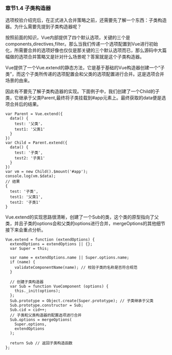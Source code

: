 ### 章节1.4 子类构造器
选项校验介绍完后，在正式进入合并策略之前，还需要先了解一个东西：子类构造器。为什么需要先提到子类构造器呢？

按照前面的知识，Vue内部提供了四个默认选项，关键的三个是components,directives,filter。那么当我们传递一个选项配置到Vue进行初始化，所需要合并的选项好像也仅仅是那关键的三个默认选项而已，那么源码中大篇幅做的选项合并策略又是针对什么场景呢？答案就是这个子类构造器。

Vue提供了一个Vue.extend的静态方法，它是基于基础的Vue构造器创建一个“子类”，而这个子类所传递的选项配置会和父类的选项配置进行合并。这是选项合并场景的由来。

因此有不要先了解子类构造器的实现。下面例子中，我们创建了一个Child的子类，它继承于父类Parent,最终将子类挂载到#app元素上。最终获取的data便是选项合并后的结果。

```
var Parent = Vue.extend({
  data() {
    test: '父类'，
    test1: '父类1'
  }
})
var Child = Parent.extend({
  data() {
    test: '子类',
    test2: '子类1'
  }
})
var vm = new Child().$mount('#app');
console.log(vm.$data);
// 结果 
{
  test: '子类',
  test1: '父类1',
  test2: '子类1'
}
```
Vue.extend的实现思路很清晰，创建了一个Sub的类，这个类的原型指向了父类，并且子类的options会和父类的options进行合并，mergeOptions的其他细节接下来会重点分析。

```
Vue.extend = function (extendOptions) {
  extendOptions = extendOptions || {};
  var Super = this;

  var name = extendOptions.name || Super.options.name;
  if (name) {
    validateComponentName(name); // 校验子类的名称是否符合规范
  }

  // 创建子类构造器
  var Sub = function VueComponent (options) {
    this._init(options);
  };
  Sub.prototype = Object.create(Super.prototype); // 子类继承于父类
  Sub.prototype.constructor = Sub;
  Sub.cid = cid++;
  // 子类和父类构造器的配置选项进行合并
  Sub.options = mergeOptions(
    Super.options,
    extendOptions
  );

  return Sub // 返回子类构造函数
};
```